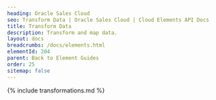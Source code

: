 ```yaml
---
heading: Oracle Sales Cloud
seo: Transform Data | Oracle Sales Cloud | Cloud Elements API Docs
title: Transform Data
description: Transform and map data.
layout: docs
breadcrumbs: /docs/elements.html
elementId: 204
parent: Back to Element Guides
order: 25
sitemap: false
---
```


{% include transformations.md %}
